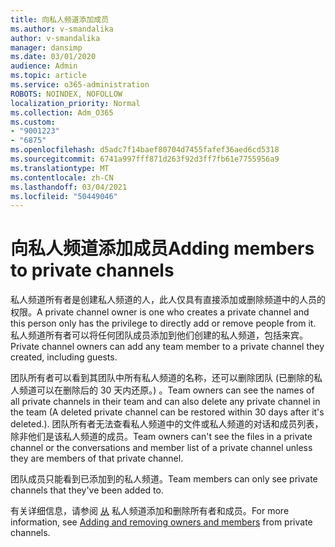 ```yaml
---
title: 向私人频道添加成员
ms.author: v-smandalika
author: v-smandalika
manager: dansimp
ms.date: 03/01/2020
audience: Admin
ms.topic: article
ms.service: o365-administration
ROBOTS: NOINDEX, NOFOLLOW
localization_priority: Normal
ms.collection: Adm_O365
ms.custom:
- "9001223"
- "6875"
ms.openlocfilehash: d5adc7f14baef80704d7455fafef36aed6cd5318
ms.sourcegitcommit: 6741a997fff871d263f92d3ff7fb61e7755956a9
ms.translationtype: MT
ms.contentlocale: zh-CN
ms.lasthandoff: 03/04/2021
ms.locfileid: "50449046"
---
```

# <a name="adding-members-to-private-channels"></a><span data-ttu-id="14f7f-102">向私人频道添加成员</span><span class="sxs-lookup"><span data-stu-id="14f7f-102">Adding members to private channels</span></span>

<span data-ttu-id="14f7f-103">私人频道所有者是创建私人频道的人，此人仅具有直接添加或删除频道中的人员的权限。</span><span class="sxs-lookup"><span data-stu-id="14f7f-103">A private channel owner is one who creates a private channel and this person only has the privilege to directly add or remove people from it.</span></span> <span data-ttu-id="14f7f-104">私人频道所有者可以将任何团队成员添加到他们创建的私人频道，包括来宾。</span><span class="sxs-lookup"><span data-stu-id="14f7f-104">Private channel owners can add any team member to a private channel they created, including guests.</span></span>

<span data-ttu-id="14f7f-105">团队所有者可以看到其团队中所有私人频道的名称，还可以删除团队 (已删除的私人频道可以在删除后的 30 天内还原。) 。</span><span class="sxs-lookup"><span data-stu-id="14f7f-105">Team owners can see the names of all private channels in their team and can also delete any private channel in the team (A deleted private channel can be restored within 30 days after it's deleted.).</span></span> <span data-ttu-id="14f7f-106">团队所有者无法查看私人频道中的文件或私人频道的对话和成员列表，除非他们是该私人频道的成员。</span><span class="sxs-lookup"><span data-stu-id="14f7f-106">Team owners can't see the files in a private channel or the conversations and member list of a private channel unless they are members of that private channel.</span></span>

<span data-ttu-id="14f7f-107">团队成员只能看到已添加到的私人频道。</span><span class="sxs-lookup"><span data-stu-id="14f7f-107">Team members can only see private channels that they've been added to.</span></span>

<span data-ttu-id="14f7f-108">有关详细信息，请参阅 [从](https://docs.microsoft.com/MicrosoftTeams/private-channels#adding-and-removing-owners-and-members) 私人频道添加和删除所有者和成员。</span><span class="sxs-lookup"><span data-stu-id="14f7f-108">For more information, see [Adding and removing owners and members](https://docs.microsoft.com/MicrosoftTeams/private-channels#adding-and-removing-owners-and-members) from private channels.</span></span>
